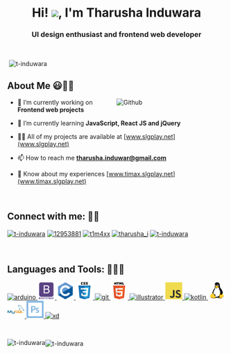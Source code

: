 <h1 align="center">Hi! <img src = "https://raw.githubusercontent.com/MartinHeinz/MartinHeinz/master/wave.gif" width = 50px>, I'm Tharusha Induwara</h1>
<h3 align="center">UI design enthusiast and frontend web developer</h3>
<br />
<p>&nbsp;<img align="center" src="https://github-readme-stats.vercel.app/api?username=t-induwara&show_icons=true&theme=dracula&title_color=61b7db&text_color=ffffff&bg_color=616161&hide_border=true&locale=en" alt="t-induwara" /></p>

<h2> About Me 😃🤟🏻</h2>

<img width="50%" align="right" alt="Github" src="https://raw.githubusercontent.com/onimur/.github/master/.resources/git-header.svg" />


- 🔭 I’m currently working on **Frontend web projects**

- 🌱 I’m currently learning **JavaScript, React JS and jQuery**

- 👨‍💻 All of my projects are available at [www.slgplay.net](www.slgplay.net)

- 📫 How to reach me **tharusha.induwar@gmail.com**

- 📄 Know about my experiences [www.timax.slgplay.net](www.timax.slgplay.net)
<br />
<h2 align="left">Connect with me: 🤝🏻</h2>
<p align="left">
<a href="https://linkedin.com/in/t-induwara" target="blank"><img align="center" src="https://raw.githubusercontent.com/rahuldkjain/github-profile-readme-generator/master/src/images/icons/Social/linked-in-alt.svg" alt="t-induwara" height="30" width="40" /></a>
<a href="https://stackoverflow.com/users/12953881" target="blank"><img align="center" src="https://raw.githubusercontent.com/rahuldkjain/github-profile-readme-generator/master/src/images/icons/Social/stack-overflow.svg" alt="12953881" height="30" width="40" /></a>
<a href="https://fb.com/t1m4xx" target="blank"><img align="center" src="https://raw.githubusercontent.com/rahuldkjain/github-profile-readme-generator/master/src/images/icons/Social/facebook.svg" alt="t1m4xx" height="30" width="40" /></a>
<a href="https://instagram.com/tharusha_i" target="blank"><img align="center" src="https://raw.githubusercontent.com/rahuldkjain/github-profile-readme-generator/master/src/images/icons/Social/instagram.svg" alt="tharusha_i" height="30" width="40" /></a>
<a href="https://dribbble.com/t-induwara" target="blank"><img align="center" src="https://raw.githubusercontent.com/rahuldkjain/github-profile-readme-generator/master/src/images/icons/Social/dribbble.svg" alt="t-induwara" height="30" width="40" /></a>
</p>
<br />
<h2 align="left">Languages and Tools: 👩🏻‍💻</h2>
<p align="left"> <a href="https://www.arduino.cc/" target="_blank"> <img src="https://cdn.worldvectorlogo.com/logos/arduino-1.svg" alt="arduino" width="40" height="40"/> </a> <a href="https://getbootstrap.com" target="_blank"> <img src="https://raw.githubusercontent.com/devicons/devicon/master/icons/bootstrap/bootstrap-plain-wordmark.svg" alt="bootstrap" width="40" height="40"/> </a> <a href="https://www.cprogramming.com/" target="_blank"> <img src="https://raw.githubusercontent.com/devicons/devicon/master/icons/c/c-original.svg" alt="c" width="40" height="40"/> </a> <a href="https://www.w3schools.com/css/" target="_blank"> <img src="https://raw.githubusercontent.com/devicons/devicon/master/icons/css3/css3-original-wordmark.svg" alt="css3" width="40" height="40"/> </a> <a href="https://git-scm.com/" target="_blank"> <img src="https://www.vectorlogo.zone/logos/git-scm/git-scm-icon.svg" alt="git" width="40" height="40"/> </a> <a href="https://www.w3.org/html/" target="_blank"> <img src="https://raw.githubusercontent.com/devicons/devicon/master/icons/html5/html5-original-wordmark.svg" alt="html5" width="40" height="40"/> </a> <a href="https://www.adobe.com/in/products/illustrator.html" target="_blank"> <img src="https://www.vectorlogo.zone/logos/adobe_illustrator/adobe_illustrator-icon.svg" alt="illustrator" width="40" height="40"/> </a> <a href="https://developer.mozilla.org/en-US/docs/Web/JavaScript" target="_blank"> <img src="https://raw.githubusercontent.com/devicons/devicon/master/icons/javascript/javascript-original.svg" alt="javascript" width="40" height="40"/> </a> <a href="https://kotlinlang.org" target="_blank"> <img src="https://www.vectorlogo.zone/logos/kotlinlang/kotlinlang-icon.svg" alt="kotlin" width="40" height="40"/> </a> <a href="https://www.linux.org/" target="_blank"> <img src="https://raw.githubusercontent.com/devicons/devicon/master/icons/linux/linux-original.svg" alt="linux" width="40" height="40"/> </a> <a href="https://www.mysql.com/" target="_blank"> <img src="https://raw.githubusercontent.com/devicons/devicon/master/icons/mysql/mysql-original-wordmark.svg" alt="mysql" width="40" height="40"/> </a> <a href="https://www.photoshop.com/en" target="_blank"> <img src="https://raw.githubusercontent.com/devicons/devicon/master/icons/photoshop/photoshop-line.svg" alt="photoshop" width="40" height="40"/> </a> <a href="https://www.adobe.com/products/xd.html" target="_blank"> <img src="https://cdn.worldvectorlogo.com/logos/adobe-xd.svg" alt="xd" width="40" height="40"/> </a> </p>
<br />
<p><img align="left" src="https://github-readme-stats.vercel.app/api/top-langs?username=t-induwara&show_icons=true&theme=dracula&title_color=61b7db&text_color=ffffff&bg_color=616161&hide_border=true&locale=en&layout=compact" alt="t-induwara" /></p>


<p><img align="center" src="https://github-readme-streak-stats.herokuapp.com/?user=t-induwara&theme=dark" alt="t-induwara" /></p>

